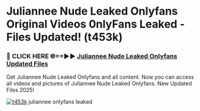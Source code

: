 # Juliannee Nude Leaked Onlyfans Original Videos 0nlyFans Leaked - Files Updated! (t453k)

<h3>🔴 CLICK HERE 🌐==►► <a href="https://tinyurl.com/ms9xzufz" rel="nofollow">Juliannee Nude Leaked Onlyfans Updated Files</a></h3>

Get Juliannee Nude Leaked Onlyfans and all content. Now you can access all videos and pictures of Juliannee Nude Leaked Onlyfans. New Updated Files 2025!

[![t453k](https://i.imgur.com/ppqm5kG.gif)](https://tinyurl.com/ms9xzufz)
juliannee onlyfans leaked